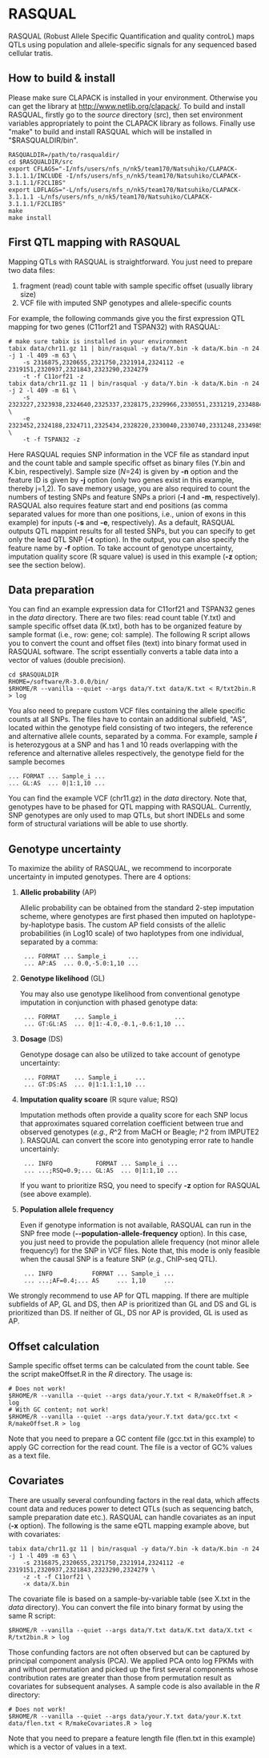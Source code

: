 # RASQUAL
RASQUAL (Robust Allele Specific Quantification and quality controL) maps QTLs using population and allele-specific signals for any sequenced based cellular tratis.

## How to build & install

Please make sure CLAPACK is installed in your environment.  Otherwise you can get the library at http://www.netlib.org/clapack/.  To build and install RASQUAL, firstly go to the _source_ directory (src), then set environment variables appropriately to point the CLAPACK library as follows.  Finally use "make" to build and install RASQUAL which will be installed in "$RASQUALDIR/bin".

	RASQUALDIR=/path/to/rasqualdir/
	cd $RASQUALDIR/src
	export CFLAGS="-I/nfs/users/nfs_n/nk5/team170/Natsuhiko/CLAPACK-3.1.1.1/INCLUDE -I/nfs/users/nfs_n/nk5/team170/Natsuhiko/CLAPACK-3.1.1.1/F2CLIBS"
	export LDFLAGS="-L/nfs/users/nfs_n/nk5/team170/Natsuhiko/CLAPACK-3.1.1.1 -L/nfs/users/nfs_n/nk5/team170/Natsuhiko/CLAPACK-3.1.1.1/F2CLIBS"
	make
	make install

## First QTL mapping with RASQUAL

Mapping QTLs with RASQUAL is straightforward.  You just need to prepare two data files:

1. fragment (read) count table with sample specific offset (usually library size)
2. VCF file with imputed SNP genotypes and allele-specific counts

For example, the following commands give you the first expression QTL mapping for two genes (C11orf21 and TSPAN32) with RASQUAL:

    # make sure tabix is installed in your environment
    tabix data/chr11.gz 11 | bin/rasqual -y data/Y.bin -k data/K.bin -n 24 -j 1 -l 409 -m 63 \
        -s 2316875,2320655,2321750,2321914,2324112 -e 2319151,2320937,2321843,2323290,2324279 
        -t -f C11orf21 -z
    tabix data/chr11.gz 11 | bin/rasqual -y data/Y.bin -k data/K.bin -n 24 -j 2 -l 409 -m 61 \
        -s 2323227,2323938,2324640,2325337,2328175,2329966,2330551,2331219,2334884,2335715,2338574,2339093 \
        -e 2323452,2324188,2324711,2325434,2328220,2330040,2330740,2331248,2334985,2337897,2338755,2339430 \
        -t -f TSPAN32 -z

Here RASQUAL requies SNP information in the VCF file as standard input and the count table and sample specific offset as binary files (Y.bin and K.bin, respectively).  Sample size (*N*=24) is given by **-n** option and the feature ID is given by **-j** option (only two genes exist in this example, thereby j=1,2).  To save memory usage, you are also required to count the numbers of testing SNPs and feature SNPs a priori (**-l** and **-m**, respectively).  RASQUAL also requires feature start and end positions (as comma separated values for more than one positions, i.e., union of exons in this example) for inputs (**-s** and **-e**, respectively).  As a default, RASQUAL outputs QTL mappint results for all tested SNPs, but you can specify to get only the lead QTL SNP (**-t** option).  In the output, you can also specify the feature name by **-f** option.  To take account of genotype uncertainty, imputation quality score (R square value) is used in this example (**-z** option; see the section below).  

## Data preparation

You can find an example expression data for C11orf21 and TSPAN32 genes in the _data_ directory.  There are two files: read count table (Y.txt) and sample specific offset data (K.txt), both has to be organized feature by sample format (i.e., row: gene; col: sample).  The following R script allows you to convert the count and offset files (text) into binary format used in RASQUAL software.  The script essentially converts a table data into a vector of values (double precision).

	cd $RASQUALDIR
	RHOME=/software/R-3.0.0/bin/
	$RHOME/R --vanilla --quiet --args data/Y.txt data/K.txt < R/txt2bin.R > log

You also need to prepare custom VCF files containing the allele specific counts at all SNPs.  The files have to contain an additional subfield, "AS", located within the genotype field consisting of two integers, the reference and alternative allele counts, separated by a comma.  For example, sample **_i_** is heterozygous at a SNP and has 1 and 10 reads overlapping with the reference and alternative alleles respectively, the genotype field for the sample becomes

	... FORMAT ... Sample_i ...
	... GL:AS  ... 0|1:1,10 ...

You can find the example VCF (chr11.gz) in the _data_ directory.  Note that, genotypes have to be phased for QTL mapping with RASQUAL.  Currently, SNP genotypes are only used to map QTLs, but short INDELs and some form of structural variations will be able to use shortly.

## Genotype uncertainty

To maximize the ability of RASQUAL, we recommend to incorporate uncertainty in imputed genotypes.  There are 4 options: 

1. **Allelic probability** (AP) 

    Allelic probability can be obtained from the standard 2-step imputation scheme, where genotypes are first phased then imputed on haplotype-by-haplotype basis.  The custom AP field consists of the allelic probabilities (in Log10 scale) of two haplotypes from one individual, separated by a comma:

        ... FORMAT ... Sample_i      ...
        ... AP:AS  ... 0.0,-5.0:1,10 ...

2. **Genotype likelihood** (GL)

    You may also use genotype likelihood from conventional genotype imputation in conjunction with phased genotype data:

        ... FORMAT    ... Sample_i                ...
        ... GT:GL:AS  ... 0|1:-4.0,-0.1,-0.6:1,10 ...

3. **Dosage** (DS)

    Genotype dosage can also be utilized to take account of genotype uncertainty:

        ... FORMAT    ... Sample_i     ...
        ... GT:DS:AS  ... 0|1:1.1:1,10 ...

4. **Imputation quality scoare** (R squre value; RSQ)

    Imputation methods often provide a quality score for each SNP locus that approximates squared correlation coefficient between true and observed genotypes (*e.g.*, *R*^2 from MaCH or Beagle; *I*^2 from IMPUTE2 ).  RASQUAL can convert the score into genotyping error rate to handle uncertainly:

        ... INFO            FORMAT ... Sample_i ...
        ... ...;RSQ=0.9;... GL:AS  ... 0|1:1,10 ...

    If you want to prioritize RSQ, you need to specify **-z** option for RASQUAL (see above example).

5. **Population allele frequency**

    Even if genotype information is not available, RASQUAL can run in the SNP free mode (**--population-allele-frequency** option).  In this case, you just need to provide the population allele frequency (not minor allele frequency!) for the SNP in VCF files.  Note that, this mode is only feasible when the causal SNP is a feature SNP (*e.g.*, ChIP-seq QTL).

        ... INFO           FORMAT ... Sample_i ...
        ... ...;AF=0.4;... AS     ... 1,10     ...

We strongly recommend to use AP for QTL mapping.  If there are multiple subfields of AP, GL and DS, then AP is prioritized than GL and DS and GL is prioritized than DS.  If neither of GL, DS nor AP is provided, GL is used as AP.

## Offset calculation

Sample specific offset terms can be calculated from the count table.  See the script makeOffset.R in the *R* directory.  The usage is:

	# Does not work!
	$RHOME/R --vanilla --quiet --args data/your.Y.txt < R/makeOffset.R > log
	# With GC content; not work!
	$RHOME/R --vanilla --quiet --args data/your.Y.txt data/gcc.txt < R/makeOffset.R > log

Note that you need to prepare a GC content file (gcc.txt in this example) to apply GC correction for the read count.  The file is a vector of GC% values as a text file.

## Covariates

There are usually several confounding factors in the real data, which affects count data and reduces power to detect QTLs (such as sequencing batch, sample preparation date etc.).  RASQUAL can handle covariates as an input (**-x** option).  The following is the same eQTL mapping example above, but with covariates:

    tabix data/chr11.gz 11 | bin/rasqual -y data/Y.bin -k data/K.bin -n 24 -j 1 -l 409 -m 63 \
        -s 2316875,2320655,2321750,2321914,2324112 -e 2319151,2320937,2321843,2323290,2324279 \
        -z -t -f C11orf21 \
        -x data/X.bin

The covariate file is based on a sample-by-variable table (see X.txt in the *data* directory).  You can convert the file into binary format by using the same R script:

	$RHOME/R --vanilla --quiet --args data/Y.txt data/K.txt data/X.txt < R/txt2bin.R > log

Those confunding factors are not often observed but can be captured by principal component analysis (PCA).  We applied PCA onto log FPKMs with and without permutation and picked up the first several components whose contribution rates are greater than those from permutation result as covariates for subsequent analyses.  A sample code is also available in the *R* directory:

	# Does not work!
	$RHOME/R --vanilla --quiet --args data/your.Y.txt data/your.K.txt data/flen.txt < R/makeCovariates.R > log

Note that you need to prepare a feature length file (flen.txt in this example) which is a vector of values in a text.

